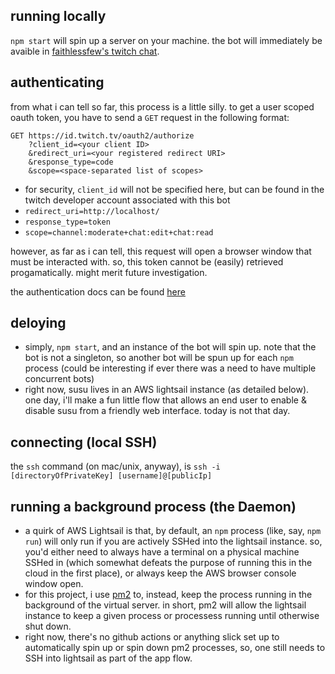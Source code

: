 ## running locally

`npm start` will spin up a server on your machine. the bot will immediately be avaible in [faithlessfew's twitch chat](https://www.twitch.tv/faithlessfew).

## authenticating

from what i can tell so far, this process is a little silly. to get a user scoped oauth token, you have to send a `GET` request in the following format:

```
GET https://id.twitch.tv/oauth2/authorize
    ?client_id=<your client ID>
    &redirect_uri=<your registered redirect URI>
    &response_type=code
    &scope=<space-separated list of scopes>
```

- for security, `client_id` will not be specified here, but can be found in the twitch developer account associated with this bot
- `redirect_uri=http://localhost/`
- `response_type=token`
- `scope=channel:moderate+chat:edit+chat:read`

however, as far as i can tell, this request will open a browser window that must be interacted with. so, this token cannot be (easily) retrieved progamatically. might merit future investigation.

the authentication docs can be found [here](https://dev.twitch.tv/docs/authentication/getting-tokens-oauth/#oauth-authorization-code-flow)

## deloying

- simply, `npm start`, and an instance of the bot will spin up. note that the bot is not a singleton, so another bot will be spun up for each `npm` process (could be interesting if ever there was a need to have multiple concurrent bots)
- right now, susu lives in an AWS lightsail instance (as detailed below). one day, i'll make a fun little flow that allows an end user to enable & disable susu from a friendly web interface. today is not that day.

## connecting (local SSH)

the `ssh` command (on mac/unix, anyway), is `ssh -i [directoryOfPrivateKey] [username]@[publicIp]`

## running a background process (the Daemon)

- a quirk of AWS Lightsail is that, by default, an `npm` process (like, say, `npm run`) will only run if you are actively SSHed into the lightsail instance. so, you'd either need to always have a terminal on a physical machine SSHed in (which somewhat defeats the purpose of running this in the cloud in the first place), or always keep the AWS browser console window open.
- for this project, i use [pm2](https://www.npmjs.com/package/pm2) to, instead, keep the process running in the background of the virtual server. in short, pm2 will allow the lightsail instance to keep a given process or processess running until otherwise shut down.
- right now, there's no github actions or anything slick set up to automatically spin up or spin down pm2 processes, so, one still needs to SSH into lightsail as part of the app flow.
